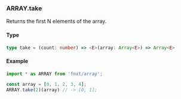 ### ARRAY.take
Returns the first N elements of the array.
#### Type
```ts
type take = (count: number) => <E>(array: Array<E>) => Array<E>
```

#### Example
```ts
import * as ARRAY from 'fnxt/array';

const array = [0, 1, 2, 3, 4];
ARRAY.take(2)(array) // -> [0, 1];
```
